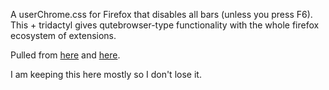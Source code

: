 A userChrome.css for Firefox that disables all bars (unless you press F6). 
This + tridactyl gives qutebrowser-type functionality with the whole firefox ecosystem of extensions.

Pulled from [here](https://superuser.com/questions/1268732/how-to-hide-tab-bar-tabstrip-in-firefox-57-quantum)
and [here](https://support.mozilla.org/gl/questions/1360600). 

I am keeping this here mostly so I don't lose it.


